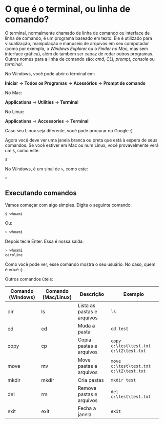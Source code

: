 # O que é o terminal, ou linha de comando?

O terminal, normalmente chamado de linha de comando ou interface de linha de
comando, é um programa baseado em texto. Ele é utilizado para visualização,
manipulação e manuseio de arquivos em seu computador \(como por exemplo,
o *Windows Explorer* ou o *Finder no Mac*, mas sem interface gráfica\),
além de também ser capaz de rodar outros programas. Outros nomes para a linha
de comando são: _cmd_, _CLI_, _prompt_, _console_ ou _terminal_.

No Windows, você pode abrir o terminal em:

**Iniciar** → **Todos os Programas** → **Acessórios** → **Prompt de comando**

No Mac:

**Applications** → **Utilities** → **Terminal**

No Linux:

**Applications** → **Accessories** → **Terminal**

Caso seu Linux seja diferente, você pode procurar no Google :\)

Agora você deve ver uma janela branca ou preta que está à espera de seus
comandos.
Se você estiver em Mac ou num Linux, você provavelmente verá um `$`, como este:

```sh
$
```

No Windows, é um sinal de `>`, como este:

```sh
>
```

## Executando comandos

Vamos começar com algo simples. Digite o seguinte comando:

```sh
$ whoami
```

Ou:

```sh
> whoami
```

Depois tecle Enter. Essa é nossa saída:

```sh
> whoami
caroline
```

Como você pode ver, esse comando mostra o seu usuário. No caso, quem é você :)

Outros comandos úteis:

| Comando (Windows) | Comando (Mac/Linux) | Descrição | Exemplo |
| --- | --- | --- | --- |
| dir | ls | Lista as pastas e arquivos | `ls` |
| cd | cd | Muda a pasta | `cd test` |
| copy | cp | Copia pastas e arquivos | `copy c:\test\test.txt c:\t2\test.txt` |
| move | mv | Move pastas e arquivos | `move c:\test\test.txt c:\t2\test.txt` |
| mkdir | mkdir | Cria pastas | `mkdir test` |
| del | rm | Remove pastas e arquivos | `del c:\test\test.txt` |
| exit | exit | Fecha a janela | `exit` |
